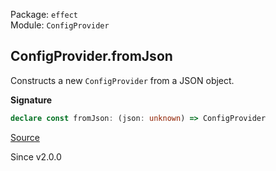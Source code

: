 Package: `effect`<br />
Module: `ConfigProvider`<br />

## ConfigProvider.fromJson

Constructs a new `ConfigProvider` from a JSON object.

**Signature**

```ts
declare const fromJson: (json: unknown) => ConfigProvider
```

[Source](https://github.com/Effect-TS/effect/tree/main/packages/effect/src/ConfigProvider.ts#L200)

Since v2.0.0